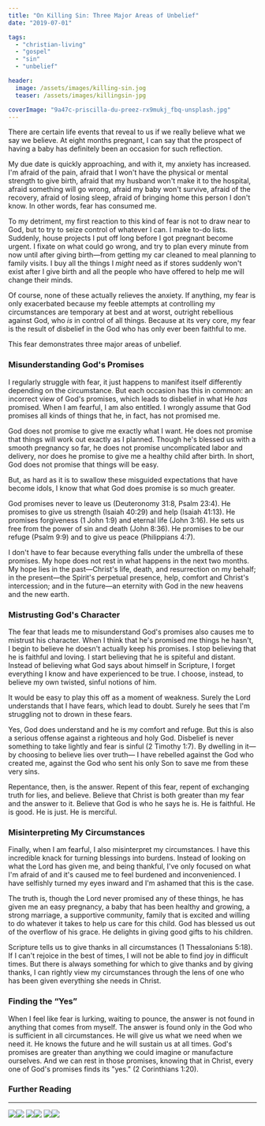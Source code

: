 ```yaml
---
title: "On Killing Sin: Three Major Areas of Unbelief"
date: "2019-07-01"

tags: 
  - "christian-living"
  - "gospel"
  - "sin"
  - "unbelief"

header:
  image: /assets/images/killing-sin.jog
  teaser: /assets/images/killingsin-jpg

coverImage: "9a47c-priscilla-du-preez-rx9mukj_fbq-unsplash.jpg"
---
```


There are certain life events that reveal to us if we really believe what we say we believe. At eight months pregnant, I can say that the prospect of having a baby has definitely been an occasion for such reflection.

My due date is quickly approaching, and with it, my anxiety has increased. I'm afraid of the pain, afraid that I won't have the physical or mental strength to give birth, afraid that my husband won't make it to the hospital, afraid something will go wrong, afraid my baby won't survive, afraid of the recovery, afraid of losing sleep, afraid of bringing home this person I don't know. In other words, fear has consumed me.

To my detriment, my first reaction to this kind of fear is not to draw near to God, but to try to seize control of whatever I can. I make to-do lists. Suddenly, house projects I put off long before I got pregnant become urgent. I fixate on what could go wrong, and try to plan every minute from now until after giving birth—from getting my car cleaned to meal planning to family visits. I buy all the things I _might_ need as if stores suddenly won't exist after I give birth and all the people who have offered to help me will change their minds.

Of course, none of these actually relieves the anxiety. If anything, my fear is only exacerbated because my feeble attempts at controlling my circumstances are temporary at best and at worst, outright rebellious against God, who _is_ in control of all things. Because at its very core, my fear is the result of disbelief in the God who has only ever been faithful to me.

This fear demonstrates three major areas of unbelief.

### **Misunderstanding God's Promises**

I regularly struggle with fear, it just happens to manifest itself differently depending on the circumstance. But each occasion has this in common: an incorrect view of God's promises, which leads to disbelief in what He _has_ promised. When I am fearful, I am also entitled. I wrongly assume that God promises all kinds of things that he, in fact, has not promised me.

God does not promise to give me exactly what I want. He does not promise that things will work out exactly as I planned. Though he's blessed us with a smooth pregnancy so far, he does not promise uncomplicated labor and delivery, nor does he promise to give me a healthy child after birth. In short, God does not promise that things will be easy.

But, as hard as it is to swallow these misguided expectations that have become idols, I know that what God does promise is so much greater.

God promises never to leave us (Deuteronomy 31:8, Psalm 23:4). He promises to give us strength (Isaiah 40:29) and help (Isaiah 41:13). He promises forgiveness (1 John 1:9) and eternal life (John 3:16). He sets us free from the power of sin and death (John 8:36). He promises to be our refuge (Psalm 9:9) and to give us peace (Philippians 4:7).

I don't have to fear because everything falls under the umbrella of these promises. My hope does not rest in what happens in the next two months. My hope lies in the past—Christ's life, death, and resurrection on my behalf; in the present—the Spirit's perpetual presence, help, comfort and Christ's intercession; and in the future—an eternity with God in the new heavens and the new earth.

### **Mistrusting God's Character**

The fear that leads me to misunderstand God's promises also causes me to mistrust his character. When I think that he's promised me things he hasn't, I begin to believe he doesn't actually keep his promises. I stop believing that he is faithful and loving. I start believing that he is spiteful and distant. Instead of believing what God says about himself in Scripture, I forget everything I know and have experienced to be true. I choose, instead, to believe my own twisted, sinful notions of him.

It would be easy to play this off as a moment of weakness. Surely the Lord understands that I have fears, which lead to doubt. Surely he sees that I'm struggling not to drown in these fears.

Yes, God does understand and he is my comfort and refuge. But this is also a serious offense against a righteous and holy God. Disbelief is never something to take lightly and fear is sinful (2 Timothy 1:7). By dwelling in it—by choosing to believe lies over truth— I have rebelled against the God who created me, against the God who sent his only Son to save me from these very sins.

Repentance, then, is the answer. Repent of this fear, repent of exchanging truth for lies, and believe. Believe that Christ is both greater than my fear and the answer to it. Believe that God is who he says he is. He is faithful. He is good. He is just. He is merciful.

### **Misinterpreting My Circumstances**

Finally, when I am fearful, I also misinterpret my circumstances. I have this incredible knack for turning blessings into burdens. Instead of looking on what the Lord has given me, and being thankful, I've only focused on what I'm afraid of and it's caused me to feel burdened and inconvenienced. I have selfishly turned my eyes inward and I'm ashamed that this is the case.

The truth is, though the Lord never promised any of these things, he has given me an easy pregnancy, a baby that has been healthy and growing, a strong marriage, a supportive community, family that is excited and willing to do whatever it takes to help us care for this child. God has blessed us out of the overflow of his grace. He delights in giving good gifts to his children.

Scripture tells us to give thanks in all circumstances (1 Thessalonians 5:18). If I can't rejoice in the best of times, I will not be able to find joy in difficult times. But there is always something for which to give thanks and by giving thanks, I can rightly view my circumstances through the lens of one who has been given everything she needs in Christ.

### **Finding the “Yes”**

When I feel like fear is lurking, waiting to pounce, the answer is not found in anything that comes from myself. The answer is found only in the God who is sufficient in all circumstances. He will give us what we need when we need it. He knows the future and he will sustain us at all times. God's promises are greater than anything we could imagine or manufacture ourselves. And we can rest in those promises, knowing that in Christ, every one of God's promises finds its "yes." (2 Corinthians 1:20).

### Further Reading

* * *

[![](//ws-na.amazon-adsystem.com/widgets/q?_encoding=UTF8&ASIN=B006NZ66RC&Format=_SL250_&ID=AsinImage&MarketPlace=US&ServiceVersion=20070822&WS=1&tag=keelancook-20&language=en_US)](https://www.amazon.com/Knowing-God-J-I-Packer-ebook/dp/B006NZ66RC/ref=as_li_ss_il?keywords=knowing+god&qid=1585354376&s=digital-text&sr=1-3&linkCode=li3&tag=keelancook-20&linkId=dbc688363b373a584764b659c2ba41f0&language=en_US)![](https://ir-na.amazon-adsystem.com/e/ir?t=keelancook-20&language=en_US&l=li3&o=1&a=B006NZ66RC) [![](//ws-na.amazon-adsystem.com/widgets/q?_encoding=UTF8&ASIN=1480097020&Format=_SL250_&ID=AsinImage&MarketPlace=US&ServiceVersion=20070822&WS=1&tag=keelancook-20&language=en_US)](https://www.amazon.com/Mortification-Sin-John-Owen/dp/1480097020/ref=as_li_ss_il?crid=DLX693Z9L2E4&keywords=mortification+of+sin+john+owen&qid=1585353556&s=digital-text&sprefix=mortification,digital-text,180&sr=1-1-spons&psc=1&spLa=ZW5jcnlwdGVkUXVhbGlmaWVyPUEyV0hLTjY4TkJRVUlWJmVuY3J5cHRlZElkPUEwMjQ5NjAxMzFQQTBRSDFHNFIyTyZlbmNyeXB0ZWRBZElkPUEwMjczMzE2MlFERlRFMDVLMjMxTiZ3aWRnZXROYW1lPXNwX2F0ZiZhY3Rpb249Y2xpY2tSZWRpcmVjdCZkb05vdExvZ0NsaWNrPXRydWU=&linkCode=li3&tag=keelancook-20&linkId=8f190280affbbc2ea24780efa570e675&language=en_US)![](https://ir-na.amazon-adsystem.com/e/ir?t=keelancook-20&language=en_US&l=li3&o=1&a=1480097020) [![](//ws-na.amazon-adsystem.com/widgets/q?_encoding=UTF8&ASIN=B00O7UPEGO&Format=_SL250_&ID=AsinImage&MarketPlace=US&ServiceVersion=20070822&WS=1&tag=keelancook-20&language=en_US)](https://www.amazon.com/New-Morning-Mercies-Gospel-Devotional-ebook/dp/B00O7UPEGO/ref=as_li_ss_il?crid=24GE1R5IT1UHZ&keywords=new+morning+mercies&qid=1585353697&s=digital-text&sprefix=new+morning+mercies,digital-text,174&sr=1-3&linkCode=li3&tag=keelancook-20&linkId=bcc19590d6783e9f5d47d82588169571&language=en_US)![](https://ir-na.amazon-adsystem.com/e/ir?t=keelancook-20&language=en_US&l=li3&o=1&a=B00O7UPEGO)
